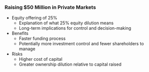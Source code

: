 ### Raising $50 Million in Private Markets
- Equity offering of 25%
  - Explanation of what 25% equity dilution means
  - Long-term implications for control and decision-making
- Benefits
  - Faster funding process
  - Potentially more investment control and fewer shareholders to manage
- Risks
  - Higher cost of capital
  - Greater ownership dilution relative to capital raised

